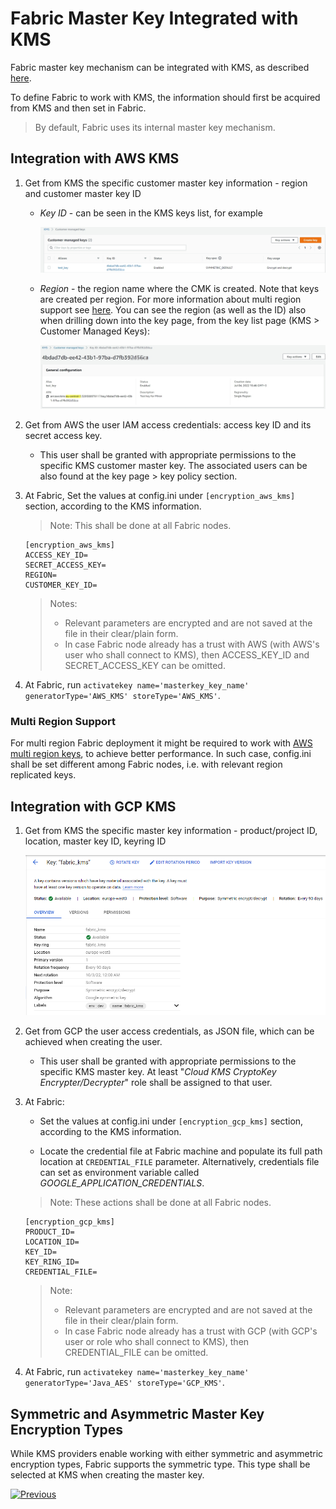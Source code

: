 # Fabric Master Key Integrated with KMS

Fabric master key mechanism can be integrated with KMS, as described [here](/articles/26_fabric_security/02_fabric_entities_design.md#kms).

To define Fabric to work with KMS, the information should first be acquired from KMS and then set in Fabric.
> By default, Fabric uses its internal master key mechanism. 

## Integration with AWS KMS

1. Get from KMS the specific customer master key information - region and customer master key ID

   - *Key ID* - can be seen in the KMS keys list, for example

     ![](images/10a_aws_KMS_key_list.jpg)

   - *Region* - the region name where the CMK is created. Note that keys are created per region. For more information about multi region support see [here](). You can see the region (as well as the ID) also when drilling down into the key page, from the key list page (KMS > Customer Managed Keys):

     ![](images/10a_aws_KMS_CMK.jpg)

2. Get from AWS the user IAM access credentials: access key ID and its secret access key.

   - This user shall be granted with appropriate permissions to the specific KMS customer master key. The associated users can be also found at the key page > key policy section. 

3. At Fabric, Set the values at config.ini under ``[encryption_aws_kms]`` section, according to the KMS information. 

   > Note: This shall be done at all Fabric nodes. 

   ~~~
   [encryption_aws_kms]
   ACCESS_KEY_ID=
   SECRET_ACCESS_KEY=
   REGION=
   CUSTOMER_KEY_ID=
   ~~~
   >  Notes: 
   >
   >  * Relevant parameters are encrypted and are not saved at the file in their clear/plain form.
   >  * In case Fabric node already has a trust with AWS (with AWS's user who shall connect to KMS), then ACCESS_KEY_ID and SECRET_ACCESS_KEY can be omitted.

4. At Fabric, run ``activatekey name='masterkey_key_name' generatorType='AWS_KMS' storeType='AWS_KMS'``.

### Multi Region Support

For multi region Fabric deployment it might be required to work with [AWS multi region keys](https://aws.amazon.com/blogs/security/encrypt-global-data-client-side-with-aws-kms-multi-region-keys/), to achieve better performance. In such case, config.ini shall be set different among Fabric nodes, i.e. with relevant region replicated keys.

## Integration with GCP KMS

1. Get from KMS the specific master key information - product/project ID, location, master key ID, keyring ID

   ![](images/10a_gcp_KMS_MK.jpg)

2. Get from GCP the user access credentials, as JSON file, which can be achieved when creating the user. 

   - This user shall be granted with appropriate permissions to the specific KMS master key. At least "*Cloud KMS CryptoKey Encrypter/Decrypter*" role shall be assigned to that user.

3. At Fabric:

   - Set the values at config.ini under ``[encryption_gcp_kms]`` section, according to the KMS information.

   - Locate the credential file at Fabric machine and populate its full path location at ``CREDENTIAL_FILE`` parameter. Alternatively, credentials file can set as environment variable called *GOOGLE_APPLICATION_CREDENTIALS*.

   >  Note: These actions shall be done at all Fabric nodes. 
   ~~~
   [encryption_gcp_kms]
   PRODUCT_ID=
   LOCATION_ID=
   KEY_ID=
   KEY_RING_ID=
   CREDENTIAL_FILE=
   ~~~
   >  Note: 
   >
   >  * Relevant parameters are encrypted and are not saved at the file in their clear/plain form.
   >  * In case Fabric node already has a trust with GCP (with GCP's user or role who shall connect to KMS), then CREDENTIAL_FILE can be omitted.

4. At Fabric, run ``activatekey name='masterkey_key_name' generatorType='Java_AES' storeType='GCP_KMS'``.

## Symmetric and Asymmetric Master Key Encryption Types

While KMS providers enable working with either symmetric and asymmetric encryption types, Fabric supports the symmetric type. This type shall be selected at KMS when creating the master key. 



[![Previous](/articles/images/Previous.png)](/articles/99_fabric_infras/devops/10_fabric_definde_master_key.md)

